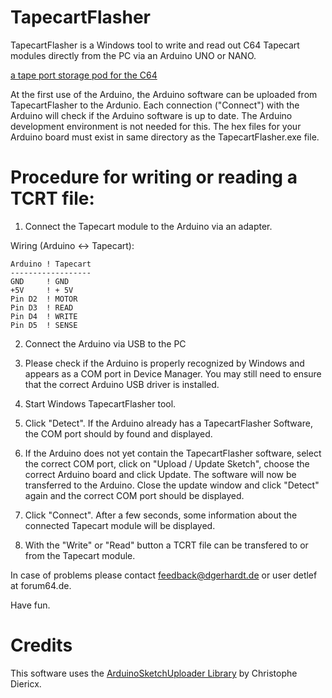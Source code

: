 # TapecartFlasher #

TapecartFlasher is a Windows tool to write and read out 
C64 Tapecart modules directly from the PC via an Arduino
UNO or NANO.

[a tape port storage pod for the C64](https://github.com/ikorb/tapecart)

At the first use of the Arduino, the Arduino software can
be uploaded from TapecartFlasher to the Ardunio.
Each connection ("Connect") with the Arduino will check if
the Arduino software is up to date.
The Arduino development environment is not needed for this.
The hex files for your Arduino board must exist in same directory
as the TapecartFlasher.exe file.

# Procedure for writing or reading a TCRT file: #

1. Connect the Tapecart module to the Arduino via an adapter.

Wiring (Arduino <-> Tapecart):
```
Arduino ! Tapecart
------------------
GND     ! GND
+5V     ! + 5V
Pin D2  ! MOTOR
Pin D3  ! READ
Pin D4  ! WRITE
Pin D5  ! SENSE
```

2. Connect the Arduino via USB to the PC

3. Please check if the Arduino is properly recognized by Windows
and appears as a COM port in Device Manager. You may still need to 
ensure that the correct Arduino USB driver is installed.

4. Start Windows TapecartFlasher tool.

5. Click "Detect". If the Arduino already has a TapecartFlasher
Software, the COM port should by found and displayed.

6. If the Arduino does not yet contain the TapecartFlasher software,
select the correct COM port, click on "Upload / Update Sketch", choose
the correct Arduino board and click Update. The software will now be
transferred to the Arduino. Close the update window and click "Detect" 
again and the correct COM port should be displayed.

7. Click "Connect". After a few seconds, some information about the connected
Tapecart module will be displayed.

8. With the "Write" or "Read" button a TCRT file can be transfered to or from the
Tapecart module.

In case of problems please contact feedback@dgerhardt.de or user detlef at 
forum64.de.

Have fun.

# Credits #

This software uses the [ArduinoSketchUploader Library](https://github.com/christophediericx/ArduinoSketchUploader) by Christophe Diericx.

